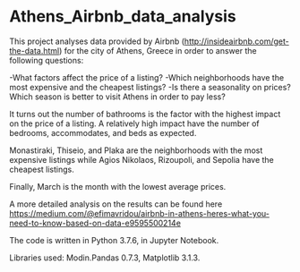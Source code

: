 # Athens_Airbnb_data_analysis
This project analyses data provided by Airbnb (http://insideairbnb.com/get-the-data.html) for the city of Athens, Greece in order to answer the following questions: 

-What factors affect the price of a listing?
-Which neighborhoods have the most expensive and the cheapest listings?
-Is there a seasonality on prices? Which season is better to visit Athens in order to pay less?

It turns out the number of bathrooms is the factor with the highest impact on the price of a listing. 
A relatively high impact have the number of bedrooms, accommodates, and beds as expected.

Monastiraki, Thiseio, and Plaka are the neighborhoods with the most expensive listings while Agios Nikolaos, Rizoupoli, and Sepolia have the cheapest listings.

Finally, March is the month with the lowest average prices.

A more detailed analysis on the results can be found here https://medium.com/@efimavridou/airbnb-in-athens-heres-what-you-need-to-know-based-on-data-e9595500214e




The code is written in Python 3.7.6, in Jupyter Notebook.

Libraries used: Modin.Pandas 0.7.3, Matplotlib 3.1.3.

